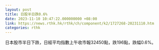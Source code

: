 ```yaml
---
layout: post
title: 日股半日跌0.6%
date: 2023-11-10 10:47:22.000000000 +08:00
link: https://news.rthk.hk/rthk/ch/component/k2/1727268-20231110.htm
categories: rthk
---
```


日本股市半日下跌，日經平均指數上午收市報32450點，跌196點，跌幅0.6%。
